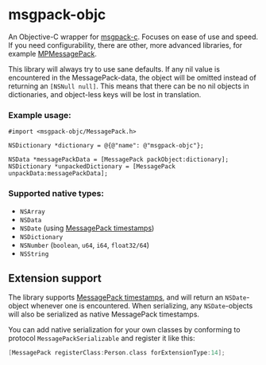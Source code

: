 # msgpack-objc
An Objective-C wrapper for [msgpack-c](https://github.com/msgpack/msgpack-c). Focuses on ease of use and speed. 
If you need configurability, there are other, more advanced libraries, for example [MPMessagePack](https://github.com/gabriel/MPMessagePack).

This library will always try to use sane defaults. If any nil value is encountered in the MessagePack-data, the object will
be omitted instead of returning an `[NSNull null]`. This means that there can be no nil objects in dictionaries, and object-less
keys will be lost in translation.

### Example usage:
```objc
#import <msgpack-objc/MessagePack.h>

NSDictionary *dictionary = @{@"name": @"msgpack-objc"};

NSData *messagePackData = [MessagePack packObject:dictionary];
NSDictionary *unpackedDictionary = [MessagePack unpackData:messagePackData];
```

### Supported native types:
- `NSArray`
- `NSData`
- `NSDate` (using [MessagePack timestamps](https://github.com/msgpack/msgpack/blob/master/spec.md#timestamp-extension-type))
- `NSDictionary`
- `NSNumber` (`boolean`, `u64`, `i64`, `float32/64`)
- `NSString`

## Extension support

The library supports [MessagePack timestamps](https://github.com/msgpack/msgpack/blob/master/spec.md#timestamp-extension-type),
and will return an `NSDate`-object whenever one is encountered. When serializing, any `NSDate`-objects will also be
serialized as native MessagePack timestamps.

You can add native serialization for your own classes by conforming to protocol `MessagePackSerializable` and register it like this:
```c
[MessagePack registerClass:Person.class forExtensionType:14];
```